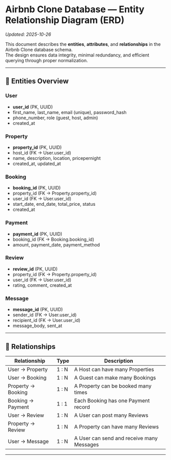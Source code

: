 # Airbnb Clone Database — Entity Relationship Diagram (ERD)
_Updated: 2025-10-26_

This document describes the **entities**, **attributes**, and **relationships** in the Airbnb Clone database schema.  
The design ensures data integrity, minimal redundancy, and efficient querying through proper normalization.

---

## 🧱 Entities Overview

### User
- **user_id** (PK, UUID)
- first_name, last_name, email (unique), password_hash
- phone_number, role (guest, host, admin)
- created_at

### Property
- **property_id** (PK, UUID)
- host_id (FK → User.user_id)
- name, description, location, pricepernight
- created_at, updated_at

### Booking
- **booking_id** (PK, UUID)
- property_id (FK → Property.property_id)
- user_id (FK → User.user_id)
- start_date, end_date, total_price, status
- created_at

### Payment
- **payment_id** (PK, UUID)
- booking_id (FK → Booking.booking_id)
- amount, payment_date, payment_method

### Review
- **review_id** (PK, UUID)
- property_id (FK → Property.property_id)
- user_id (FK → User.user_id)
- rating, comment, created_at

### Message
- **message_id** (PK, UUID)
- sender_id (FK → User.user_id)
- recipient_id (FK → User.user_id)
- message_body, sent_at

---

## 🔗 Relationships

| Relationship | Type | Description |
|---------------|-------|-------------|
| User → Property | 1 : N | A Host can have many Properties |
| User → Booking | 1 : N | A Guest can make many Bookings |
| Property → Booking | 1 : N | A Property can be booked many times |
| Booking → Payment | 1 : 1 | Each Booking has one Payment record |
| User → Review | 1 : N | A User can post many Reviews |
| Property → Review | 1 : N | A Property can have many Reviews |
| User → Message | 1 : N | A User can send and receive many Messages |

---
